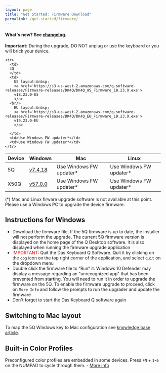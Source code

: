 ```yaml
---
layout: page
title: "Get Started: Firmware Download"
permalink: /get-started/firmware/
---
```

#### What's new? See <a href="{{site.baseurl}}/updates/changelog-firmware/">changelog</a>.

<div class="alert alert-danger mt-3" role="alert">
<b>Important:</b> During the upgrade, DO NOT unplug or use the keyboard or you will brick your device.
</div>


<table class='table table-bordered'>
  <thead>
    <tr>
      <th scope="col">Device</th>
      <th scope="col">Windows</th>
      <th scope="col">Mac</th>
      <th scope="col">Linux</th>
    </tr>
    </thead>
    <tr>
      <td>
      5Q
      </td>
      <td>
        <a href='https://s3-us-west-2.amazonaws.com/q-software-releases/Firmware-releases/5Q/5Q+Flash+Upgrade.7.4.18.exe'>
        v7.4.18
        </a>
      </td>
      <td>Use Windows FW updater*</td>
      <td>Use Windows FW updater*</td>
    </tr>
    <tr>
      <td>
      X50Q
      </td>
      <td>
        <a href='https://s3-us-west-2.amazonaws.com/q-desktop/DasKeyboard+X50+-+Firmware+Updater+-+57.0.0.exe](https://s3-us-west-2.amazonaws.com/q-desktop/DasKeyboard+X50+-+Firmware+Updater+-+57.0.0.exe'>
        v57.0.0
        </a>
      </td>
      <td>Use Windows FW updater*</td>
      <td>Use Windows FW updater*</td>
    </tr>
  
    <tr>
      <td>
      4Q
      </td>
      <td>
        US layout:&nbsp;
        <a href='https://s3-us-west-2.amazonaws.com/q-software-releases/Firmware-releases/DK4Q/DK4Q_US_Firmware_18.23.0.exe'>
        v18.23.0-US
        </a>
      <br/>
        EU layout:&nbsp;
        <a href='https://s3-us-west-2.amazonaws.com/q-software-releases/Firmware-releases/DK4Q/DK4Q_EU_Firmware_19.23.0.exe'>
        v19.23.0-EU
        </a>

      </td>
      <td>Use Windows FW updater*</td>
      <td>Use Windows FW updater*</td>
    </tr>
  
</table>

(*) Mac and Linux firware upgrade software is not available at this point. Please use a Windows PC 
to upgrade the device firmware.

## Instructions for Windows

- Download the firmware file. If the 5Q firmware is up to date, the installer will not perform
    the upgrade. The current 5Q firmware version is displayed on the home page of the Q Desktop
    software. It is also displayed when running the firmware upgrade application
- <span style="color:red;">IMPORTANT:</span> Quit the Das Keyboard Q Software. 
Quit it by clicking on the `cog` icon on the top right corner of the application, 
and select `quit` on the dropdown menu
- Double click the firmware file to “Run” it. Windows 10 Defender may display a message regarding
 an "unrecognized app" that has been prevented from starting. You will
  need to run it in order to upgrade the firmware on the 5Q. To enable the firmware upgrade to proceed, 
click on `More Info` and follow the prompts to run the upgrader and update the firmware
- Don't forget to start the Das Keyboard Q software again

## Switching to Mac layout

To map the 5Q Windows key to Mac configuration see [knowledge base article](https://daskeyboard.mojohelpdesk.com/help/article/199507).

## Built-in Color Profiles

Preconfigured color profiles are embedded in some devices. Press `FN` + `1`-`6` on the NUMPAD to cycle through them. - [More info](https://daskeyboard.mojohelpdesk.com/help/article/199506)
